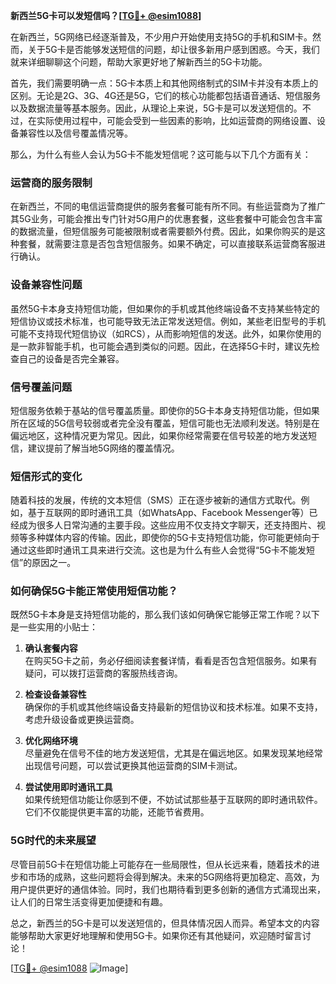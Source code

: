 **新西兰5G卡可以发短信吗？[[TG💪+ @esim1088](https://t.me/s/esim1088)]**

在新西兰，5G网络已经逐渐普及，不少用户开始使用支持5G的手机和SIM卡。然而，关于5G卡是否能够发送短信的问题，却让很多新用户感到困惑。今天，我们就来详细聊聊这个问题，帮助大家更好地了解新西兰的5G卡功能。

首先，我们需要明确一点：5G卡本质上和其他网络制式的SIM卡并没有本质上的区别。无论是2G、3G、4G还是5G，它们的核心功能都包括语音通话、短信服务以及数据流量等基本服务。因此，从理论上来说，5G卡是可以发送短信的。不过，在实际使用过程中，可能会受到一些因素的影响，比如运营商的网络设置、设备兼容性以及信号覆盖情况等。

那么，为什么有些人会认为5G卡不能发短信呢？这可能与以下几个方面有关：

### **运营商的服务限制**
在新西兰，不同的电信运营商提供的服务套餐可能有所不同。有些运营商为了推广其5G业务，可能会推出专门针对5G用户的优惠套餐，这些套餐中可能会包含丰富的数据流量，但短信服务可能被限制或者需要额外付费。因此，如果你购买的是这种套餐，就需要注意是否包含短信服务。如果不确定，可以直接联系运营商客服进行确认。

### **设备兼容性问题**
虽然5G卡本身支持短信功能，但如果你的手机或其他终端设备不支持某些特定的短信协议或技术标准，也可能导致无法正常发送短信。例如，某些老旧型号的手机可能不支持现代短信协议（如RCS），从而影响短信的发送。此外，如果你使用的是一款非智能手机，也可能会遇到类似的问题。因此，在选择5G卡时，建议先检查自己的设备是否完全兼容。

### **信号覆盖问题**
短信服务依赖于基站的信号覆盖质量。即使你的5G卡本身支持短信功能，但如果所在区域的5G信号较弱或者完全没有覆盖，短信可能也无法顺利发送。特别是在偏远地区，这种情况更为常见。因此，如果你经常需要在信号较差的地方发送短信，建议提前了解当地5G网络的覆盖情况。

### **短信形式的变化**
随着科技的发展，传统的文本短信（SMS）正在逐步被新的通信方式取代。例如，基于互联网的即时通讯工具（如WhatsApp、Facebook Messenger等）已经成为很多人日常沟通的主要手段。这些应用不仅支持文字聊天，还支持图片、视频等多种媒体内容的传输。因此，即使你的5G卡支持短信功能，你可能更倾向于通过这些即时通讯工具来进行交流。这也是为什么有些人会觉得“5G卡不能发短信”的原因之一。

### **如何确保5G卡能正常使用短信功能？**

既然5G卡本身是支持短信功能的，那么我们该如何确保它能够正常工作呢？以下是一些实用的小贴士：

1. **确认套餐内容**  
   在购买5G卡之前，务必仔细阅读套餐详情，看看是否包含短信服务。如果有疑问，可以拨打运营商的客服热线咨询。

2. **检查设备兼容性**  
   确保你的手机或其他终端设备支持最新的短信协议和技术标准。如果不支持，考虑升级设备或更换运营商。

3. **优化网络环境**  
   尽量避免在信号不佳的地方发送短信，尤其是在偏远地区。如果发现某地经常出现信号问题，可以尝试更换其他运营商的SIM卡测试。

4. **尝试使用即时通讯工具**  
   如果传统短信功能让你感到不便，不妨试试那些基于互联网的即时通讯软件。它们不仅能提供更丰富的功能，还能节省费用。

### **5G时代的未来展望**

尽管目前5G卡在短信功能上可能存在一些局限性，但从长远来看，随着技术的进步和市场的成熟，这些问题将会得到解决。未来的5G网络将更加稳定、高效，为用户提供更好的通信体验。同时，我们也期待看到更多创新的通信方式涌现出来，让人们的日常生活变得更加便捷和有趣。

总之，新西兰的5G卡是可以发送短信的，但具体情况因人而异。希望本文的内容能够帮助大家更好地理解和使用5G卡。如果你还有其他疑问，欢迎随时留言讨论！

[[TG💪+ @esim1088](https://t.me/s/esim1088) ![Image](https://i.postimg.cc/4NQfJmqS/Snipaste-2025-05-13-00-14-12.png)]